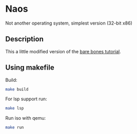 # Naos
Not another operating system, simplest version (32-bit x86)

## Description
This a little modified version of the [bare bones tutorial](https://wiki.osdev.org/Bare_Bones).

## Using makefile
Build:
```bash
make build
```
For lsp support run:
```bash
make lsp
```
Run iso with qemu:
```bash
make run
```

